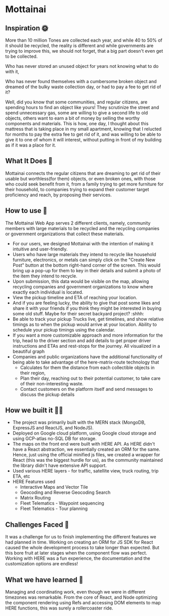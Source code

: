 # Mottainai

## Inspiration 🌞
More than 10 million Tones are collected each year, and while 40 to 50% of it should be recycled, the reality is different and while governments are trying to improve this, we should not forget, that a big part doesn't even get to be collected. 

Who has never stored an unused object for years not knowing what to do with it,

Who has never found themselves with a cumbersome broken object and dreamed of the bulky waste collection day, or had to pay a fee to get rid of it? 

Well, did you know that some communities, and regular citizens, are spending hours to find an object like yours! They scrutinize the street and spend unnecessary gas, some are willing to give a second life to old objects, others want to earn a bit of money by selling the worthy components and materials. This is how, one day, I thought about this mattress that is taking place in my small apartment, knowing that I relucted for months to pay the extra fee to get rid of it, and was willing to be able to give it to one of whom it will interest, without putting in front of my building as if it was a place for it.

## What It Does 🎯
Mottainai connects the regular citizens that are dreaming to get rid of their usable but worthless(for them) objects, or even broken ones, with those who could seek benefit from it, from a family trying to get more furniture for their household, to companies trying to expand their customer target proficiency and reach, by proposing their services.

## How to use 🔧
The Mottainai Web App serves 2 different clients, namely, community members with large materials to be recycled and the recycling companies or government organizations that collect these materials.

- For our users, we designed Mottainai with the intention of making it intuitive and user-friendly. 
- Users who have large materials they intend to recycle like household furniture, electronics, or metals can simply click on the "Create New Post" button at the bottom right-hand corner of the screen. This would bring up a pop-up for them to key in their details and submit a photo of the item they intend to recycle. 
- Upon submission, this data would be visible on the map, allowing recycling companies and government organizations to know where exactly each individual is located.
- View the pickup timeline and ETA of reaching your location.
- And if you are feeling lucky, the ability to give that post some likes and share it with your friends if you think they might be interested in buying some old stuff. Maybe for their secret backyard project? :shhh:
- Be able to track your pickup Trucks live, get timelines, and show relative timings as to when the pickup would arrive at your location. Ability to schedule your pickup timings using the calendar.
- If you want a more customizable approach and more information for the trip, head to the driver section and add details to get proper driver instructions and ETAs and rest-stops for the journey. All visualized in a beautiful graph
- Companies and public organizations have the additional functionality of being able to take advantage of the here-matrix-route technology that
  - Calculates for them the distance from each collectible objects in their region, 
  - Plan their day, reaching out to their potential customer, to take care of their non-interesting waste. 
  - Contact customers on the platform itself and send messages to discuss the pickup details

## How we built it 🤞🏿
* The project was primarily built with the MERN stack (MongoDB, ExpressJS and ReactJS, and NodeJS).
* Deployed on Google cloud platform, using Google cloud storage and using GCP-atlas no-SQL DB for storage.
* The maps on the front end were built with HERE API. As HERE didn't have a React abstraction, we essentially created an ORM for the same. Hence, just using the official minified js files, we created a wrapper for React (this was the biggest hurdle for us), as the community maintained the library didn't have extensive API support.
* Used various HERE layers - for traffic, satellite view, truck routing, trip ETA, etc
* HERE Features used
  * Interactive Maps and Vector Tile
  * Geocoding and Reverse Geocoding Search
  * Matrix Routing
  * Fleet Telematics - Waypoint sequencing
  * Fleet Telematics - Tour planning 


## Challenges Faced 🚀
It was a challenge for us to finish implementing the different features we had planned in time. Working on creating an ORM for JS SDK for React caused the whole development process to take longer than expected. But this bore fruit at later stages when the component flow was perfect. Working with HERE was a fun experience, the documentation and the customization options are endless!

## What we have learned 📖
Managing and coordinating work, even though we were in different timezones was remarkable. From the core of React, and Node optimizing the component rendering using Refs and accessing DOM elements to map HERE functions, this was surely a rollercoaster ride.
